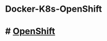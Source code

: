 # Docker-K8s-OpenShift

# # [OpenShift](https://github.com/fillswim/Docker-K8s-OpenShift/tree/main/PhraseService/OpenShift)

